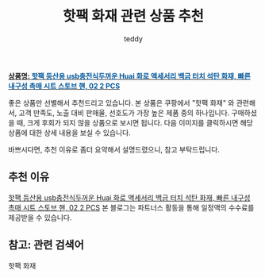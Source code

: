 ﻿---
layout: post
title:  "핫팩 화재 관련 상품 추천"
author: teddy
categories: [ 가구/인테리어 ]
tags: [핫팩 화재]
image: https://static.coupangcdn.com/image/vendor_inventory/e769/a6ef5e59e32c84a739f2348e567489d55f4ebc0ab9a4f30928ed1136ca4f.jpg 
description: "쿠팡에서 핫팩 화재 관련 상품으로 가장 고객 선호도가 높은 제품 중 하나입니다."
---

<a href="https://link.coupang.com/re/AFFSDP?lptag=AF3256674&pageKey=6907158609&itemId=16632509923&vendorItemId=84379669623&traceid=V0-153-ecfa0994c98cee17&requestid=20221223012126899170089"><b>상품명: <font color='#01579B'>핫팩 등산용 usb충전식두꺼운 Huai 화로 액세서리 백금 터치 석탄 화재, 빠른 내구성 촉매 시트 스토브 핸, 02 2 PCS</font></b></a>

좋은 상품만 선별해서 추천드리고 있습니다.
본 상품은 쿠팡에서 "핫팩 화재" 와 관련해서, 고객 만족도, 노출 대비 판매율, 선호도가 가장 높은 제품 중의 하나입니다.
구매하셨을 때, 크게 후회가 되지 않을 상품으로 보시면 됩니다. 
다음 이미지를 클릭하시면 해당 상품에 대한 상세 내용을 보실 수 있습니다.

바쁘시다면, 추천 이유로 좀더 요약해서 설명드렸으니, 참고 부탁드립니다.

## 추천 이유 

<a href="https://link.coupang.com/re/AFFSDP?lptag=AF3256674&pageKey=6907158609&itemId=16632509923&vendorItemId=84379669623&traceid=V0-153-ecfa0994c98cee17&requestid=20221223012126899170089">핫팩 등산용 usb충전식두꺼운 Huai 화로 액세서리 백금 터치 석탄 화재, 빠른 내구성 촉매 시트 스토브 핸, 02 2 PCS</a>
본 블로그는 파트너스 활동을 통해 일정액의 수수료를 제공받을 수 있습니다.

## 참고: 관련 검색어    
핫팩 화재